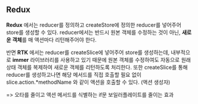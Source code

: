 ## Redux
**Redux** 에서는 
reducer를 정의하고 createStore에 정의한 reducer를 넣어주어 store를 생성할 수 있다.
reducer에서는 반드시 원본 객체를 수정하는 것이 아닌, **새로운 객체**를 매 액션마다 리턴해주어야 한다.

반면 **RTK** 에서는 
reducer를 createSlice에 넣어주어 store를 생성하는데, 내부적으로 **immer** 라이브러리를 사용하고 있기 때문에 원본 객체를 수정하여도 자동으로 원래 상태 객체를 복제하여 새로운 객체를 리턴하도록 처리한다.
또한 createSlice를 통해 reducer를 생성하고나면 해당 메서드를 직접 호출할 필요 없이 slice.action.*methodName 와 같이 액션을 호출할 수 있다. (액션 생성자)

=> 오타를 줄이고 액션 메서드를 식별하는 if문 보일러플레이트를 줄이는 효과
